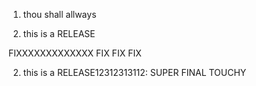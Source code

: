 1. thou shall allways 

2. this is a RELEASE

FIXXXXXXXXXXXXX
FIX FIX
FIX

2. this is a RELEASE12312313112: SUPER FINAL TOUCHY
